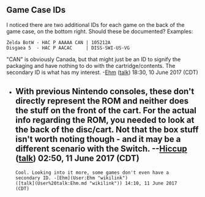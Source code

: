## Game Case IDs

I noticed there are two additional IDs for each game on the back of the
game case, on the bottom right. Should these be documented? Examples:

    Zelda BotW - HAC P AAAAA CAN | 105212A
    Disgaea 5  - HAC P AACAC     | DISS-SWI-US-VG

"CAN" is obviously Canada, but that might just be an ID to signify the
packaging and have nothing to do with the cartridge/contents. The
secondary ID is what has my interest. -[Ehm](User:Ehm "wikilink")
([talk](User%20talk:Ehm.md "wikilink")) 18:30, 10 June 2017 (CDT)

  -   
    With previous Nintendo consoles, these don't directly represent the
    ROM and neither does the stuff on the front of the cart. For the
    actual info regarding the ROM, you needed to look at the back of the
    disc/cart. Not that the box stuff isn't worth noting though - and it
    may be a different scenario with the Switch.
    --[Hiccup](User:Hiccup "wikilink")
    ([talk](User%20talk:Hiccup.md "wikilink")) 02:50, 11 June 2017 (CDT)
      -   
        Cool. Looking into it more, some games don't even have a
        secondary ID. -[Ehm](User:Ehm "wikilink")
        ([talk](User%20talk:Ehm.md "wikilink")) 14:10, 11 June 2017
        (CDT)
